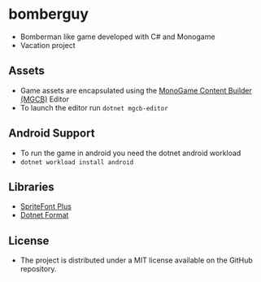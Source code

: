 # bomberguy
 - Bomberman like game developed with C# and Monogame
 - Vacation project

## Assets
 - Game assets are encapsulated using the [MonoGame Content Builder (MGCB)](https://docs.monogame.net/articles/tools/mgcb_editor.html) Editor
 - To launch the editor run `dotnet mgcb-editor`

## Android Support
 - To run the game in android you need the dotnet android workload
 - `dotnet workload install android`

## Libraries
 - [SpriteFont Plus](https://github.com/rds1983/SpriteFontPlus)
 - [Dotnet Format](https://github.com/dotnet/format)

##  License 
 - The project is distributed under a MIT license available on the GitHub repository.